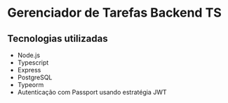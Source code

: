 # Gerenciador de Tarefas Backend TS

## Tecnologias utilizadas
- Node.js
- Typescript
- Express
- PostgreSQL
- Typeorm
- Autenticação com Passport usando estratégia JWT
